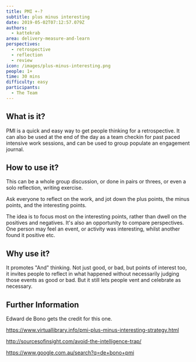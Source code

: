 ```yaml
---
title: PMI +-?
subtitle: plus minus interesting
date: 2019-05-02T07:12:57.079Z
authors:
  - kattekrab
area: delivery-measure-and-learn
perspectives:
  - retrospective
  - reflection
  - review
icon: /images/plus-minus-interesting.png
people: 1+
time: 30 mins
difficulty: easy
participants:
  - The Team
---
```

## What is it?

PMI is a quick and easy way to get people thinking for a retrospective.  It can also be used at the end of the day as a team checkin for past paced intensive work sessions, and can be used to group populate an engagement journal.

## How to use it?

This can be a whole group discussion, or done in pairs or threes, or even a solo reflection, writing exercise.

Ask everyone to reflect on the work, and jot down the plus points, the minus points, and the interesting points.

The idea is to focus most on the interesting points, rather than dwell on the positives and negatives.  It's also an opportunity to compare perspectives.  One person may feel an event, or activity was interesting, whilst another found it positive etc.



## Why use it?

It promotes "And" thinking.  Not just good, or bad, but points of interest too, it invites people to reflect in what happened without necessarily judging those events as good or bad. But it still lets people vent and celebrate as necessary.

## Further Information

Edward de Bono gets the credit for this one.

https://www.virtuallibrary.info/pmi-plus-minus-interesting-strategy.html

http://sourcesofinsight.com/avoid-the-intelligence-trap/

https://www.google.com.au/search?q=de+bono+pmi
